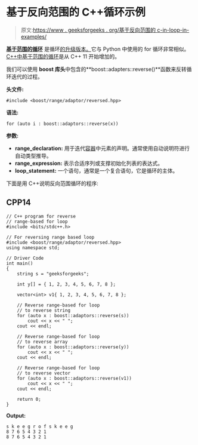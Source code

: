 # 基于反向范围的 C++循环示例

> 原文:[https://www . geeksforgeeks . org/基于反向范围的 c-in-loop-in-examples/](https://www.geeksforgeeks.org/reversed-range-based-for-loop-in-c-with-examples/)

**[基于范围的循环](https://www.geeksforgeeks.org/range-based-loop-c/)** 是循环[的升级版本。](https://www.geeksforgeeks.org/loops-in-c-and-cpp/)它与 Python 中使用的 for 循环非常相似。 [C++中基于范围的循环](https://www.geeksforgeeks.org/c-plus-plus/)是从 C++ 11 开始增加的。

我们可以使用 **boost 库头**中包含的**boost::adapters::reverse()**函数来反转循环迭代的过程。

**头文件:**

```
#include <boost/range/adaptor/reversed.hpp> 

```

**语法:**

```
for (auto i : boost::adaptors::reverse(x))

```

**参数:**

*   **range_declaration:** 用于迭代[容器](https://www.geeksforgeeks.org/containers-cpp-stl/)中元素的声明。通常使用自动说明符进行自动类型推导。
*   **range_expression:** 表示合适序列或支撑初始化列表的表达式。
*   **loop_statement:** 一个语句，通常是一个复合语句，它是循环的主体。

下面是用 C++说明反向范围循环的程序:

## CPP14

```
// C++ program for reverse
// range-based for loop
#include <bits/stdc++.h>

// For reversing range based loop
#include <boost/range/adaptor/reversed.hpp>
using namespace std;

// Driver Code
int main()
{
    string s = "geeksforgeeks";

    int y[] = { 1, 2, 3, 4, 5, 6, 7, 8 };

    vector<int> v1{ 1, 2, 3, 4, 5, 6, 7, 8 };

    // Reverse range-based for loop
    // to reverse string
    for (auto x : boost::adaptors::reverse(s))
        cout << x << " ";
    cout << endl;

    // Reverse range-based for loop
    // to reverse array
    for (auto x : boost::adaptors::reverse(y))
        cout << x << " ";
    cout << endl;

    // Reverse range-based for loop
    // to reverse vector
    for (auto x : boost::adaptors::reverse(v1))
        cout << x << " ";
    cout << endl;

    return 0;
}
```

**Output:**

```
s k e e g r o f s k e e g 
8 7 6 5 4 3 2 1 
8 7 6 5 4 3 2 1

```